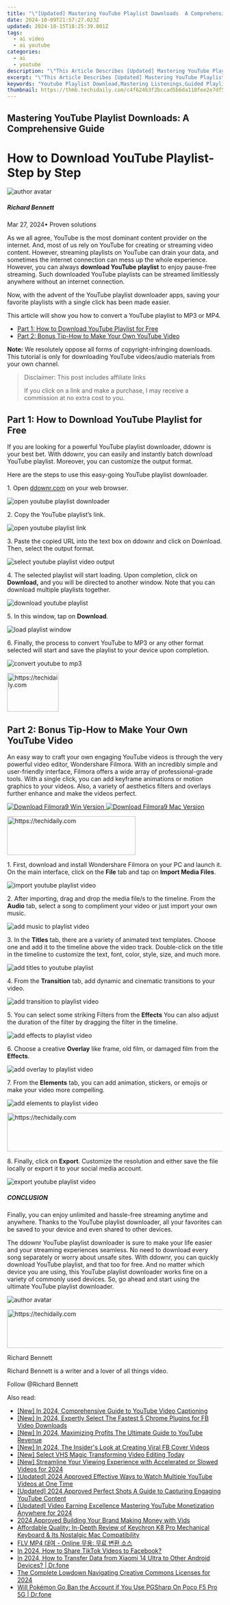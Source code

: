 ```yaml
---
title: "\"[Updated] Mastering YouTube Playlist Downloads  A Comprehensive Guide for 2024\""
date: 2024-10-09T21:57:27.023Z
updated: 2024-10-15T18:25:39.801Z
tags:
  - ai video
  - ai youtube
categories:
  - ai
  - youtube
description: "\"This Article Describes [Updated] Mastering YouTube Playlist Downloads: A Comprehensive Guide for 2024\""
excerpt: "\"This Article Describes [Updated] Mastering YouTube Playlist Downloads: A Comprehensive Guide for 2024\""
keywords: "Youtube Playlist Download,Mastering Listenings,Guided Playlist Access,Streamline Downloads,Easy Playlist Save,YouTube Optimize,Download Guide Tips"
thumbnail: https://thmb.techidaily.com/c4f624b3f2bccad5b6da118fee2e7df55a3a172015085fad0a0d2520bcd157aa.jpg
---
```


## Mastering YouTube Playlist Downloads: A Comprehensive Guide

# How to Download YouTube Playlist-Step by Step

![author avatar](https://images.wondershare.com/filmora/article-images/richard-bennett.jpg)

##### Richard Bennett

 Mar 27, 2024• Proven solutions

As we all agree, YouTube is the most dominant content provider on the internet. And, most of us rely on YouTube for creating or streaming video content. However, streaming playlists on YouTube can drain your data, and sometimes the internet connection can mess up the whole experience. However, you can always **download YouTube playlist** to enjoy pause-free streaming. Such downloaded YouTube playlists can be streamed limitlessly anywhere without an internet connection.

Now, with the advent of the YouTube playlist downloader apps, saving your favorite playlists with a single click has been made easier.

This article will show you how to convert a YouTube playlist to MP3 or MP4.

* [Part 1: How to Download YouTube Playlist for Free](#part1)
* [Part 2: Bonus Tip-How to Make Your Own YouTube Video](#part2)

**Note:** We resolutely oppose all forms of copyright-infringing downloads. This tutorial is only for downloading YouTube videos/audio materials from your own channel.

>  Disclaimer: This post includes affiliate links
>
>  If you click on a link and make a purchase, I may receive a commission at no extra cost to you.
>

## Part 1: How to Download YouTube Playlist for Free

If you are looking for a powerful YouTube playlist downloader, ddownr is your best bet. With ddownr, you can easily and instantly batch download YouTube playlist. Moreover, you can customize the output format.

Here are the steps to use this easy-going YouTube playlist downloader.

1\. Open [ddownr.com](https://ddownr.com/) on your web browser.

![open youtube playlist downloader](https://images.wondershare.com/filmora/article-images/1-open-youtube-playlist-downloader.jpg)

2\. Copy the YouTube playlist’s link.

![open youtube playlist link](https://images.wondershare.com/filmora/article-images/2-open-youtube-playlist-link.jpg)

3\. Paste the copied URL into the text box on ddownr and click on Download. Then, select the output format.

![select youtube playlist video output](https://images.wondershare.com/filmora/article-images/3-select-playlist-output.jpg)

4\. The selected playlist will start loading. Upon completion, click on **Download,** and you will be directed to another window. Note that you can download multiple playlists together.

![download youtube playlist](https://images.wondershare.com/filmora/article-images/4-download-youtube-playlist.jpg)

5\. In this window, tap on **Download**.

![load playlist window](https://images.wondershare.com/filmora/article-images/5-load-playlist-window.jpg)

6\. Finally, the process to convert YouTube to MP3 or any other format selected will start and save the playlist to your device upon completion.

![convert youtube to mp3](https://images.wondershare.com/filmora/article-images/6-convert-youtube-to-mp3.jpg)

<!-- affiliate ads begin -->
<a href="https://bluettieu.pxf.io/c/5597632/2141680/17091" target="_top" id="2141680">
  <img src="//a.impactradius-go.com/display-ad/17091-2141680" border="0" alt="https://techidaily.com" width="120" height="90"/>
</a>
<img height="0" width="0" src="https://bluettieu.pxf.io/i/5597632/2141680/17091" style="position:absolute;visibility:hidden;" border="0" />
<!-- affiliate ads end -->

## Part 2: Bonus Tip-How to Make Your Own YouTube Video

An easy way to craft your own engaging YouTube videos is through the very powerful video editor, Wondershare Filmora. With an incredibly simple and user-friendly interface, Filmora offers a wide array of professional-grade tools. With a single click, you can add keyframe animations or motion graphics to your videos. Also, a variety of aesthetics filters and overlays further enhance and make the videos perfect.

[![Download Filmora9 Win Version](https://images.wondershare.com/filmora/guide/download-btn-win.jpg) ](https://tools.techidaily.com/wondershare/filmora/download/) [![Download Filmora9 Mac Version](https://images.wondershare.com/filmora/guide/download-btn-mac.jpg) ](https://tools.techidaily.com/wondershare/filmora/download/)

<!-- affiliate ads begin -->
<a href="https://aligracehair.sjv.io/c/5597632/2115932/19272" target="_top" id="2115932">
  <img src="//a.impactradius-go.com/display-ad/19272-2115932" border="0" alt="https://techidaily.com" width="300" height="90"/>
</a>
<img height="0" width="0" src="https://aligracehair.sjv.io/i/5597632/2115932/19272" style="position:absolute;visibility:hidden;" border="0" />
<!-- affiliate ads end -->

1\. First, download and install Wondershare Filmora on your PC and launch it. On the main interface, click on the **File** tab and tap on **Import Media Files**.

![import youtube playlist video](https://images.wondershare.com/filmora/article-images/7-import-youtube-playlist-video.jpg)

2\. After importing, drag and drop the media file/s to the timeline. From the **Audio** tab, select a song to compliment your video or just import your own music.

![add music to playlist video](https://images.wondershare.com/filmora/article-images/8-add-music-to-playlist-video.jpg)

3\. In the **Titles** tab, there are a variety of animated text templates. Choose one and add it to the timeline above the video track. Double-click on the title in the timeline to customize the text, font, color, style, size, and much more.

![add titles to youtube playlist](https://images.wondershare.com/filmora/article-images/9-add-titles-to-youtube-playlist.jpg)

4\. From the **Transition** tab, add dynamic and cinematic transitions to your video.

![add transition to playlist video](https://images.wondershare.com/filmora/article-images/10-add-transition-to-playlist-video.jpg)

5\. You can select some striking Filters from the **Effects** You can also adjust the duration of the filter by dragging the filter in the timeline.

![add effects to playlist video](https://images.wondershare.com/filmora/article-images/11-add-effects-to-playlist-video.jpg)

6\. Choose a creative **Overlay** like frame, old film, or damaged film from the **Effects**.

![add overlay to playlist video](https://images.wondershare.com/filmora/article-images/12-add-overlay-to-playlist-video.jpg)

7\. From the **Elements** tab, you can add animation, stickers, or emojis or make your video more compelling.

![add elements to playlist video](https://images.wondershare.com/filmora/article-images/13-add-elements-to-playlist-video.jpg)

<!-- affiliate ads begin -->
<a href="https://appsumo.8odi.net/c/5597632/2037346/7443" target="_top" id="2037346">
  <img src="//a.impactradius-go.com/display-ad/7443-2037346" border="0" alt="https://techidaily.com" width="728" height="90"/>
</a>
<img height="0" width="0" src="https://appsumo.8odi.net/i/5597632/2037346/7443" style="position:absolute;visibility:hidden;" border="0" />
<!-- affiliate ads end -->

8\. Finally, click on **Export**. Customize the resolution and either save the file locally or export it to your social media account.

![export youtube playlist video](https://images.wondershare.com/filmora/article-images/14-export-youtube-playlist-video.jpg)

##### CONCLUSION

Finally, you can enjoy unlimited and hassle-free streaming anytime and anywhere. Thanks to the YouTube playlist downloader, all your favorites can be saved to your device and even shared to other devices.

The ddownr YouTube playlist downloader is sure to make your life easier and your streaming experiences seamless. No need to download every song separately or worry about unsafe sites. With ddownr, you can quickly download YouTube playlist, and that too for free. And no matter which device you are using, this YouTube playlist downloader works fine on a variety of commonly used devices. So, go ahead and start using the ultimate YouTube playlist downloader.

![author avatar](https://images.wondershare.com/filmora/article-images/richard-bennett.jpg)

<!-- affiliate ads begin -->
<a href="https://appsumo.8odi.net/c/5597632/2144297/7443" target="_top" id="2144297">
  <img src="//a.impactradius-go.com/display-ad/7443-2144297" border="0" alt="https://techidaily.com" width="600" height="90"/>
</a>
<img height="0" width="0" src="https://appsumo.8odi.net/i/5597632/2144297/7443" style="position:absolute;visibility:hidden;" border="0" />
<!-- affiliate ads end -->

Richard Bennett

Richard Bennett is a writer and a lover of all things video.

Follow @Richard Bennett

<ins class="adsbygoogle"
     style="display:block"
     data-ad-format="autorelaxed"
     data-ad-client="ca-pub-7571918770474297"
     data-ad-slot="1223367746"></ins>

<ins class="adsbygoogle"
     style="display:block"
     data-ad-client="ca-pub-7571918770474297"
     data-ad-slot="8358498916"
     data-ad-format="auto"
     data-full-width-responsive="true"></ins>

<span class="atpl-alsoreadstyle">Also read:</span>
<div><ul>
<li><a href="https://youtube-tips.techidaily.com/n-2024-comprehensive-guide-to-youtube-video-captioning/"><u>[New] In 2024, Comprehensive Guide to YouTube Video Captioning</u></a></li>
<li><a href="https://facebook-clips.techidaily.com/new-in-2024-expertly-select-the-fastest-5-chrome-plugins-for-fb-video-downloads/"><u>[New] In 2024, Expertly Select The Fastest 5 Chrome Plugins for FB Video Downloads</u></a></li>
<li><a href="https://youtube-tips.techidaily.com/n-2024-maximizing-profits-the-ultimate-guide-to-youtube-revenue/"><u>[New] In 2024, Maximizing Profits The Ultimate Guide to YouTube Revenue</u></a></li>
<li><a href="https://facebook-clips.techidaily.com/new-in-2024-the-insiders-look-at-creating-viral-fb-cover-videos/"><u>[New] In 2024, The Insider's Look at Creating Viral FB Cover Videos</u></a></li>
<li><a href="https://extra-guidance.techidaily.com/new-select-vhs-magic-transforming-video-editing-today/"><u>[New] Select VHS Magic Transforming Video Editing Today</u></a></li>
<li><a href="https://youtube-tips.techidaily.com/treamline-your-viewing-experience-with-accelerated-or-slowed-videos-for-2024/"><u>[New] Streamline Your Viewing Experience with Accelerated or Slowed Videos for 2024</u></a></li>
<li><a href="https://youtube-tips.techidaily.com/ed-2024-approved-effective-ways-to-watch-multiple-youtube-videos-at-one-time/"><u>[Updated] 2024 Approved Effective Ways to Watch Multiple YouTube Videos at One Time</u></a></li>
<li><a href="https://youtube-tips.techidaily.com/ed-2024-approved-perfect-shots-a-guide-to-capturing-engaging-youtube-content/"><u>[Updated] 2024 Approved Perfect Shots A Guide to Capturing Engaging YouTube Content</u></a></li>
<li><a href="https://youtube-tips.techidaily.com/ed-video-earning-excellence-mastering-youtube-monetization-anywhere-for-2024/"><u>[Updated] Video Earning Excellence Mastering YouTube Monetization Anywhere for 2024</u></a></li>
<li><a href="https://youtube-tips.techidaily.com/approved-building-your-brand-making-money-with-vids/"><u>2024 Approved Building Your Brand Making Money with Vids</u></a></li>
<li><a href="https://win-workspace.techidaily.com/affordable-quality-in-depth-review-of-keychron-k8-pro-mechanical-keyboard-and-its-nostalgic-mac-compatibility/"><u>Affordable Quality: In-Depth Review of Keychron K8 Pro Mechanical Keyboard & Its Nostalgic Mac Compatibility</u></a></li>
<li><a href="https://win-online.techidaily.com/flv-mp4-online/"><u>FLV MP4 대여 - Online 무용: 무료 변환 소스</u></a></li>
<li><a href="https://facebook-video-files.techidaily.com/in-2024-how-to-share-tiktok-videos-to-facebook/"><u>In 2024, How to Share TikTok Videos to Facebook?</u></a></li>
<li><a href="https://android-transfer.techidaily.com/in-2024-how-to-transfer-data-from-xiaomi-14-ultra-to-other-android-devices-drfone-by-drfone-transfer-from-android-transfer-from-android/"><u>In 2024, How to Transfer Data from Xiaomi 14 Ultra to Other Android Devices? | Dr.fone</u></a></li>
<li><a href="https://facebook-video-footage.techidaily.com/the-complete-lowdown-navigating-creative-commons-licenses-for-2024/"><u>The Complete Lowdown Navigating Creative Commons Licenses for 2024</u></a></li>
<li><a href="https://pokemon-go-android.techidaily.com/will-pokemon-go-ban-the-account-if-you-use-pgsharp-on-poco-f5-pro-5g-drfone-by-drfone-virtual-android/"><u>Will Pokémon Go Ban the Account if You Use PGSharp On Poco F5 Pro 5G | Dr.fone</u></a></li>
</ul></div>

